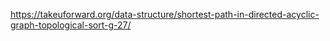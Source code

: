 https://takeuforward.org/data-structure/shortest-path-in-directed-acyclic-graph-topological-sort-g-27/
